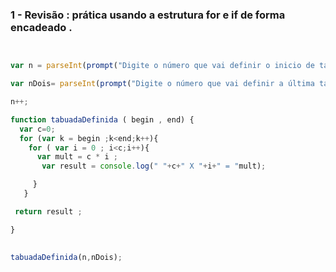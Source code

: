 ### 1 - Revisão : prática usando a estrutura  for e if de forma encadeado .

```javascript 


var n = parseInt(prompt("Digite o número que vai definir o inicio de tabelas de tabuada") ;

var nDois= parseInt(prompt("Digite o número que vai definir a última tabela da tabuada ");

n++;

function tabuadaDefinida ( begin , end) {
  var c=0;
  for (var k = begin ;k<end;k++){
    for ( var i = 0 ; i<c;i++){
      var mult = c * i ; 
       var result = console.log(" "+c+" X "+i+" = "mult);

     }
   }

 return result ;

}
       

tabuadaDefinida(n,nDois); 


```

  